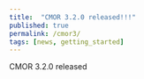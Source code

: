 ```yaml
---
title:  "CMOR 3.2.0 released!!!"
published: true
permalink: /cmor3/
tags: [news, getting_started]
---
```


CMOR 3.2.0 released

 


